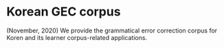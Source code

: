 # Korean GEC corpus

(November, 2020) We provide the grammatical error correction corpus for Koren and its learner corpus-related applications. 


